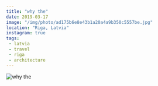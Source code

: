 ```yaml
---
title: "why the"
date: 2019-03-17
image: "/img/photo/ad175b6e8e43b1a20a4a9b350c5557be.jpg"
location: "Riga, Latvia"
instagram: true
tags:
 - latvia
 - travel
 - riga
 - architecture
---
```


![why the](/img/photo/ad175b6e8e43b1a20a4a9b350c5557be.jpg)
